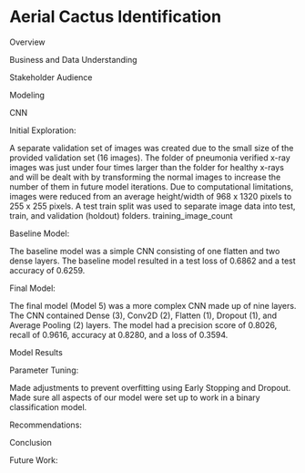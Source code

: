 # Aerial Cactus Identification

Overview


Business and Data Understanding



Stakeholder Audience


Modeling

CNN

Initial Exploration:

A separate validation set of images was created due to the small size of the provided validation set (16 images). The folder of pneumonia verified x-ray images was just under four times larger than the folder for healthy x-rays and will be dealt with by transforming the normal images to increase the number of them in future model iterations. Due to computational limitations, images were reduced from an average height/width of 968 x 1320 pixels to 255 x 255 pixels. A test train split was used to separate image data into test, train, and validation (holdout) folders. training_image_count

Baseline Model:

The baseline model was a simple CNN consisting of one flatten and two dense layers. The baseline model resulted in a test loss of 0.6862 and a test accuracy of 0.6259.

Final Model:

The final model (Model 5) was a more complex CNN made up of nine layers. The CNN contained Dense (3), Conv2D (2), Flatten (1), Dropout (1), and Average Pooling (2) layers. The model had a precision score of 0.8026, recall of 0.9616, accuracy at 0.8280, and a loss of 0.3594.

Model Results

Parameter Tuning:

Made adjustments to prevent overfitting using Early Stopping and Dropout. Made sure all aspects of our model were set up to work in a binary classification model.

Recommendations:


Conclusion



Future Work:

